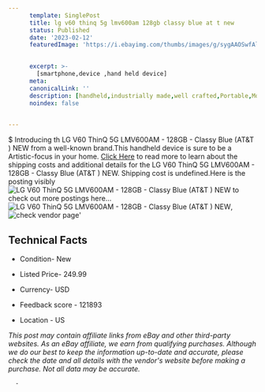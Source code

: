 ```yaml
---
      template: SinglePost
      title: lg v60 thinq 5g lmv600am 128gb classy blue at t new
      status: Published
      date: '2023-02-12'
      featuredImage: 'https://i.ebayimg.com/thumbs/images/g/sygAAOSwfAljPJQl/s-l225.jpg'
       

      excerpt: >-
        [smartphone,device ,hand held device]
      meta:
      canonicalLink: ''
      description: [handheld,industrially made,well crafted,Portable,Mobile,Compact,Convenient,Lightweight,Maneuverable,Man-portable,Miniature,Carriable,Hand-held,Light,Holdable,Transportable,Mobile device,Pocket-sized,On-the-go,Wireless,Cordless,Compact size,Convenient size, smartphone,device ,hand held device]
      noindex: false
      

---
```

$
      Introducing th LG V60 ThinQ 5G LMV600AM - 128GB - Classy Blue (AT&T ) NEW from a well-known brand.This handheld device  is sure to be a Artistic-focus in your home. [Click Here](https://www.ebay.com/itm/185606038737?hash=item2b36fb64d1%3Ag%3AsygAAOSwfAljPJQl&mkevt=1&mkcid=1&mkrid=711-53200-19255-0&campid=%253CePNCampaignId%253E&customid=%253CreferenceId%253E&toolid=10049) to read more to learn about the shipping costs and additional details for the LG V60 ThinQ 5G LMV600AM - 128GB - Classy Blue (AT&T ) NEW. Shipping cost is undefined.Here is the posting visibly ![LG V60 ThinQ 5G LMV600AM - 128GB - Classy Blue (AT&T ) NEW](https://i.ebayimg.com/thumbs/images/g/sygAAOSwfAljPJQl/s-l225.jpg) to check out more postings here... ![LG V60 ThinQ 5G LMV600AM - 128GB - Classy Blue (AT&T ) NEW](https://i.ebayimg.com/images/g/sygAAOSwfAljPJQl/s-l1600.jpg), ![check vendor page](https://origin-galleryplus.ebayimg.com/ws/web/185606038737_2_0_1/225x225.jpg,https://origin-galleryplus.ebayimg.com/ws/web/185606038737_3_0_1/225x225.jpg)'

      

 ## Technical Facts 



     
      

 - Condition- New 


      

 - Listed Price- 249.99 


      

 - Currency- USD 


      

 - Feedback score - 121893 


      

 - Location - US 


      
      

 *_This post may contain affiliate links from eBay and other third-party websites. As an eBay affiliate, we earn from qualifying purchases. Although we do our best to keep the information up-to-date and accurate, please check the date and all details with the vendor's website before making a purchase. Not all data may be accurate._*




      -
